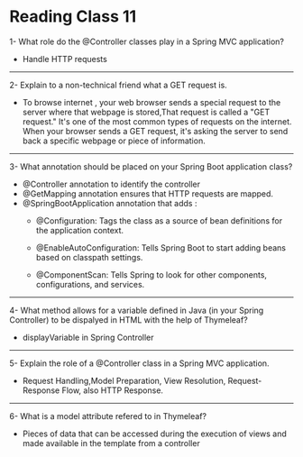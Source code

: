 # Reading Class 11

1- What role do the @Controller classes play in a Spring MVC application?

- Handle HTTP requests

---

2- Explain to a non-technical friend what a GET request is.

- To browse internet , your web browser sends a special request to the server where that webpage is stored,That request is called a "GET request." It's one of the most common types of requests on the internet. When your browser sends a GET request, it's asking the server to send back a specific webpage or piece of information.

----
3- What annotation should be placed on your Spring Boot application class?

- @Controller annotation to identify the controller
- @GetMapping annotation ensures that HTTP requests are mapped.
- @SpringBootApplication annotation that adds :
  - @Configuration: Tags the class as a source of bean definitions for the application context.

   - @EnableAutoConfiguration: Tells Spring Boot to start adding beans based on classpath settings. 

  - @ComponentScan: Tells Spring to look for other components, configurations, and services. 

---

4- What method allows for a variable defined in Java (in your Spring Controller) to be dispalyed in HTML with the help of Thymeleaf?

- displayVariable in Spring Controller
---

5- Explain the role of a @Controller class in a Spring MVC application.

- Request Handling,Model Preparation, View Resolution, Request-Response Flow, also HTTP Response.

---

6- What is a model attribute refered to in Thymeleaf?

- Pieces of data that can be accessed during the execution of views and  made available in the template from a controller
